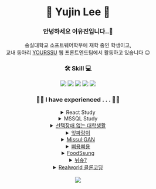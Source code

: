 <div align="center">

<h1>🐧 Yujin Lee 🦕</h1>
<h3>안녕하세요 이유진입니다..👋</h3>
숭실대학교 소프트웨어학부에 재학 중인 학생이고,</br>
교내 동아리 <a href="https://github.com/yourssu">YOURSSU</a> 웹 프론트엔드팀에서 활동하고 있습니다 😉</br>


<h3>🛠 Skill 💻</h3>
  <img src="https://img.shields.io/badge/JavaScript-F7DF1E?style=flat-square&logo=JavaScript&logoColor=white"/>
  <img src="https://img.shields.io/badge/TypeScript-3178C6?style=flat-square&logo=TypeScript&logoColor=white"/>
  <img src="https://img.shields.io/badge/HTML5-E34F26?style=flat-square&logo=HTML5&logoColor=white"/>
  <img src="https://img.shields.io/badge/CSS3-1572B6?style=flat-square&logo=CSS3&logoColor=white"/>
  <img src="https://img.shields.io/badge/React-61DAFB?style=flat-square&logo=React&logoColor=white"/>

<h3>👩‍💻 I have experienced . . . 👩‍💻</h3>
<details>
<summary> React Study </summary>
- 진행 기간: 2021.07.12 ~ 2021.08.31</br>
- 숭실대학교 소모임 Ci&Ai 진행 스터디</br>
- HTML & CSS & Javascript 기초 스터디</br>
- 트위터, To-do 리스트, 네이버 블로그 클론코딩 </br>
</details>

<details><summary> MSSQL Study </summary>
- 진행 기간: 2022.01.11 ~ 2022.03.23</br>
- 숭실대학교 소모임 Ci&Ai 진행 스터디 </br>
- <a href="https://www.inflearn.com/course/mssql-%EB%8D%B0%EC%9D%B4%ED%84%B0%EB%B2%A0%EC%9D%B4%EC%8A%A4-%ED%8C%8C%ED%8A%B81">MSSQL Server 2016 기반의 데이터베이스 입문에서 활용까지 Part.1</a> ~ <a href="https://www.inflearn.com/course/mssql-%EB%8D%B0%EC%9D%B4%ED%84%B0%EB%B2%A0%EC%9D%B4%EC%8A%A4-%ED%8C%8C%ED%8A%B83">MSSQL Server 2016 기반의 데이터베이스 입문에서 활용까지 Part.3</a>
</details>

<details><summary><a href="https://github.com/hongjunehuke/2022-Winter-Java-TeamProject">선택장애 없는 대학생활</a></summary>
- 진행 기간: 2022.02.09 ~ 2022.02.27</br>
- 숭실대학교 소모임 Ci&Ai 토이 프로젝트 경진대회</br>
- 자바 AWT, Swing을 이용한 GUI 프로그램</br>
- 레시피, 재료 조합 추천 프로그램 </br>
</details>

<details>
  <summary><a href="https://github.com/nijuy/chlorophyll">잎파랑이</a></summary>
- 진행 기간: 2022.03.02 ~ 2022.06.14</br>
- 식물 추천, 기록, 관리용 안드로이드 어플리케이션
</details>

<details>
  <summary><a href="https://github.com/MISSUL-GAN">Missul;GAN</a></summary>
- 진행 기간: 2022.07 ~ 2022.09</br>
- 숭실대학교 소프트웨어공모전 총장상 수상작</br>
- GAN을 활용한 작품 공유 커뮤니티 및 NFT 연동 서비스
</details>

<details>
  <summary><a href="https://github.com/bbiyongbbiyong/bbiyong-front">삐용삐용</a></summary>
- 진행 기간: 2022.11 ~ 2022.12 / 2023.07.03~ 2023.07.31</br>
- 실시간 재난 알림/모아보기 서비스
</details>

<details>
  <summary><a href="https://foodssung.soomsil.de/">FoodSsung</a></summary>
- 진행 기간: 2023.05.01 ~ 2023.05.15</br>
- 숭실대학교 동아리 YOURSSU - 웹 프론트엔드 팀</br>
- 봄축제 동아리 부스 홍보를 위한 웹 게임
</details>

<details>
  <summary><a href="https://github.com/rookieton-fox/Nyu-SSU-FE">뉘슈?</a></summary>
- 진행 기간: 2023.05.10 ~ 2023.05.31</br>
- 숭실대학교 동아리 YOURSSU - 루키톤</br>
- 숭실대학교 학생을 위한 디지털 명함 서비스
</details>

<details>
  <summary><a href="https://github.com/nijuy/realworld-PB">Realworld 클론코딩</a></summary>
- 진행 기간: 2023.05.20 ~ 2023.07.07</br>
- 숭실대학교 동아리 YOURSSU - 웹 프론트엔드 팀 인큐베이팅</br>
- Realworld 클론코딩 프로젝트</br>
</details></br>

<img src="https://github-readme-stats.vercel.app/api?username=nijuy">
</div>
